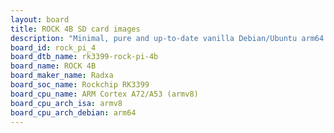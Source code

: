 ```yaml
---
layout: board
title: ROCK 4B SD card images
description: "Minimal, pure and up-to-date vanilla Debian/Ubuntu arm64 SD card images for ROCK 4B by Radxa, SoC: Rockchip RK3399, CPU ISA: armv8"
board_id: rock_pi_4
board_dtb_name: rk3399-rock-pi-4b
board_name: ROCK 4B
board_maker_name: Radxa
board_soc_name: Rockchip RK3399
board_cpu_name: ARM Cortex A72/A53 (armv8)
board_cpu_arch_isa: armv8
board_cpu_arch_debian: arm64
---
```

